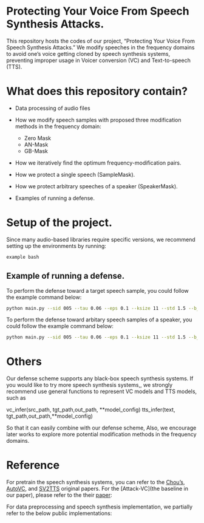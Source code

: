 # Protecting Your Voice From Speech Synthesis Attacks.

This repository hosts the codes of our project, “Protecting Your Voice From Speech Synthesis Attacks.” We modify speeches in the frequency domains to avoid one’s voice getting cloned by speech synthesis systems, preventing improper usage in Voicer conversion (VC)  and Text-to-speech (TTS).

# What does this repository contain?

- Data processing of audio files

- How we modify speech samples with proposed three modification methods in the frequency domain:
  - Zero Mask
  - AN-Mask
  - GB-Mask

- How we iteratively find the optimum frequency-modification pairs.

- How we protect a single speech (SampleMask).

- How we protect arbitrary speeches of a speaker (SpeakerMask).

- Examples of running a defense.

# Setup of the project.

Since many audio-based libraries require specific versions, we recommend setting up the environments by running:

```bash
example bash
```


## Example of running a defense.

To perform the defense toward a target speech sample, you could follow the example command below:

```bash
python main.py --sid 005 --tau 0.06 --eps 0.1 --ksize 11 --std 1.5 --b_num 16
```

To perform the defense toward arbitary speech samples of a speaker, you could follow the example command below:
```bash
python main.py --sid 005 --tau 0.06 --eps 0.1 --ksize 11 --std 1.5 --b_num 16
```


# Others
Our defense scheme supports any black-box speech synthesis systems. If you would like to try more speech synthesis systems,, we strongly recommend use general functions to represent VC models and TTS models, such as

vc_infer(src_path, tgt_path,out_path, **model_config)
tts_infer(text, tgt_path,out_path,**model_config)

So that it can easily combine with our defense scheme, Also, we encourage later works to explore more potential modification methods in the frequency domains.

# Reference

For pretrain the speech synthesis systems, you can refer to the [Chou’s](https://arxiv.org/abs/1904.05742), [AutoVC]([URL2](https://arxiv.org/abs/1905.05879)), and [SV2TTS]([URL3](https://arxiv.org/abs/1806.04558)) original papers.
For the [Attack-VC](the baseline in our paper), please refer to the their [paper](https://arxiv.org/abs/2005.08781): 

For data preprocessing and speech synthesis implementation, we partially refer to the below public implementations:





